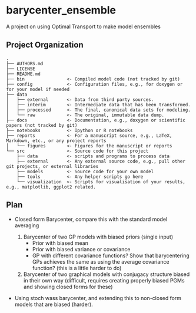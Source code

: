 barycenter_ensemble
==============================

A project on using Optimal Transport to make model ensembles

Project Organization
--------------------

```
.
├── AUTHORS.md
├── LICENSE
├── README.md
├── bin                <- Compiled model code (not tracked by git)
├── config             <- Configuration files, e.g., for doxygen or for your model if needed
├── data
│   ├── external       <- Data from third party sources.
│   ├── interim        <- Intermediate data that has been transformed.
│   ├── processed      <- The final, canonical data sets for modeling.
│   └── raw            <- The original, immutable data dump.
├── docs               <- Documentation, e.g., doxygen or scientific papers (not tracked by git)
├── notebooks          <- Ipython or R notebooks
├── reports            <- For a manuscript source, e.g., LaTeX, Markdown, etc., or any project reports
│   └── figures        <- Figures for the manuscript or reports
└── src                <- Source code for this project
    ├── data           <- scripts and programs to process data
    ├── external       <- Any external source code, e.g., pull other git projects, or external libraries
    ├── models         <- Source code for your own model
    ├── tools          <- Any helper scripts go here
    └── visualization  <- Scripts for visualisation of your results, e.g., matplotlib, ggplot2 related.
```

Plan
-----------------

* Closed form Barycenter, compare this with the standard model averaging
    1. Barycenter of two GP models with biased priors (single input)
        - Prior with biased mean
        - Prior with biased variance or covariance
        - GP with different covariance functions? Show that barycentering GPs achieves the same as using the average covariance function? (this is a little harder to do)
    2. Barycenter of two graphical models with conjugacy structure biased in their own way
        (difficult, requires creating properly biased PGMs and showing closed forms for these)

* Using stoch wass barycenter, and extending this to non-closed form models that are biased (harder).
